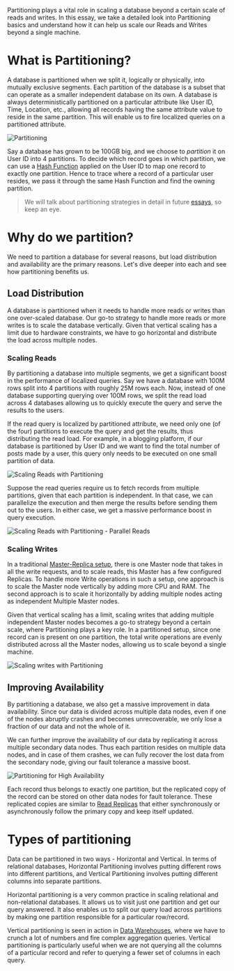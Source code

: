 Partitioning plays a vital role in scaling a database beyond a certain scale of reads and writes. In this essay, we take a detailed look into Partitioning basics and understand how it can help us scale our Reads and Writes beyond a single machine.

# What is Partitioning?

A database is partitioned when we split it, logically or physically, into mutually exclusive segments. Each partition of the database is a subset that can operate as a smaller independent database on its own. A database is always deterministically partitioned on a particular attribute like User ID, Time, Location, etc., allowing all records having the same attribute value to reside in the same partition. This will enable us to fire localized queries on a partitioned attribute.

![Partitioning](https://user-images.githubusercontent.com/4745789/149617510-73d710c4-4ff1-4f6c-8ba7-6f8345847248.png)

Say a database has grown to be 100GB big, and we choose to _partition_ it on User ID into 4 partitions. To decide which record goes in which partition, we can use a [Hash Function](https://en.wikipedia.org/wiki/Hash_function) applied on the User ID to map one record to exactly one partition. Hence to trace where a record of a particular user resides, we pass it through the same Hash Function and find the owning partition.

> We will talk about partitioning strategies in detail in future [essays](https://arpitbhayani.me/blogs), so keep an eye.

# Why do we partition?

We need to partition a database for several reasons, but load distribution and availability are the primary reasons. Let's dive deeper into each and see how partitioning benefits us.

## Load Distribution

A database is partitioned when it needs to handle more reads or writes than one over-scaled database. Our go-to strategy to handle more reads or more writes is to scale the database vertically. Given that vertical scaling has a limit due to hardware constraints, we have to go horizontal and distribute the load across multiple nodes.

### Scaling Reads

By partitioning a database into multiple segments, we get a significant boost in the performance of localized queries. Say we have a database with 100M rows split into 4 partitions with roughly 25M rows each. Now, instead of one database supporting querying over 100M rows, we split the read load across 4 databases allowing us to quickly execute the query and serve the results to the users.

If the read query is localized by partitioned attribute, we need only one (of the four) partitions to execute the query and get the results, thus distributing the read load. For example, in a blogging platform, if our database is partitioned by User ID and we want to find the total number of posts made by a user, this query only needs to be executed on one small partition of data.

![Scaling Reads with Partitioning](https://user-images.githubusercontent.com/4745789/149617513-2dd6bd59-7fea-413a-a73d-313fad080661.png)

Suppose the read queries require us to fetch records from multiple partitions, given that each partition is independent. In that case, we can parallelize the execution and then merge the results before sending them out to the users. In either case, we get a massive performance boost in query execution.

![Scaling Reads with Partitioning - Parallel Reads](https://user-images.githubusercontent.com/4745789/149617508-e62d16d1-bc3e-4aec-9b5c-49785699cff8.png)

### Scaling Writes

In a traditional [Master-Replica setup](https://arpitbhayani.me/blogs/master-replica-replication), there is one Master node that takes in all the write requests, and to scale reads, this Master has a few configured Replicas. To handle more Write operations in such a setup, one approach is to scale the Master node vertically by adding more CPU and RAM. The second approach is to scale it horizontally by adding multiple nodes acting as independent Multiple Master nodes.

Given that vertical scaling has a limit, scaling writes that adding multiple independent Master nodes becomes a go-to strategy beyond a certain scale, where Partitioning plays a key role. In a partitioned setup, since one record can is present on one partition, the total write operations are evenly distributed across all the Master nodes, allowing us to scale beyond a single machine.

![Scaling writes with Partitioning](https://user-images.githubusercontent.com/4745789/149632842-1497874e-13a3-4af2-86fd-096c1eb2e1d7.png)

## Improving Availability

By partitioning a database, we also get a massive improvement in data availability. Since our data is divided across multiple data nodes, even if one of the nodes abruptly crashes and becomes unrecoverable, we only lose a fraction of our data and not the whole of it.

We can further improve the availability of our data by replicating it across multiple secondary data nodes. Thus each partition resides on multiple data nodes, and in case of them crashes, we can fully recover the lost data from the secondary node, giving our fault tolerance a massive boost.

![Partitioning for High Availability](https://user-images.githubusercontent.com/4745789/149632846-d9be03ca-104b-4628-9d5a-b03f9c6ea690.png)

Each record thus belongs to exactly one partition, but the replicated copy of the record can be stored on other data nodes for fault tolerance. These replicated copies are similar to [Read Replicas](https://arpitbhayani.me/blogs/master-replica-replication) that either synchronously or asynchronously follow the primary copy and keep itself updated.

# Types of partitioning

Data can be partitioned in two ways - Horizontal and Vertical. In terms of relational databases, Horizontal Partitioning involves putting different rows into different partitions, and Vertical Partitioning involves putting different columns into separate partitions.

Horizontal partitioning is a very common practice in scaling relational and non-relational databases. It allows us to visit just one partition and get our query answered. It also enables us to split our query load across partitions by making one partition responsible for a particular row/record.

Vertical partitioning is seen in action in [Data Warehouses](https://en.wikipedia.org/wiki/Data_warehouse), where we have to crunch a lot of numbers and fire complex aggregation queries. Vertical partitioning is particularly useful when we are not querying all the columns of a particular record and refer to querying a fewer set of columns in each query.
